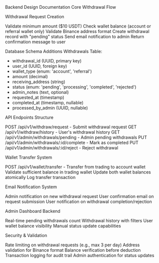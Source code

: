 Backend Design Documentation
Core Withdrawal Flow

Withdrawal Request Creation

Validate minimum amount ($10 USDT)
Check wallet balance (account or referral wallet only)
Validate Binance address format
Create withdrawal record with "pending" status
Send email notification to admin
Return confirmation message to user


Database Schema Additions
Withdrawals Table:
- withdrawal_id (UUID, primary key)
- user_id (UUID, foreign key)
- wallet_type (enum: 'account', 'referral')
- amount (decimal)
- receiving_address (string)
- status (enum: 'pending', 'processing', 'completed', 'rejected')
- admin_notes (text, optional)
- requested_at (timestamp)
- completed_at (timestamp, nullable)
- processed_by_admin (UUID, nullable)

API Endpoints Structure

POST /api/v1/withdraw/request - Submit withdrawal request
GET /api/v1/withdraw/history - User's withdrawal history
GET /api/v1/admin/withdrawals/pending - Admin pending withdrawals
PUT /api/v1/admin/withdrawals/:id/complete - Mark as completed
PUT /api/v1/admin/withdrawals/:id/reject - Reject withdrawal


Wallet Transfer System

POST /api/v1/wallet/transfer - Transfer from trading to account wallet
Validate sufficient balance in trading wallet
Update both wallet balances atomically
Log transfer transaction


Email Notification System

Admin notification on new withdrawal request
User confirmation email on request submission
User notification on withdrawal completion/rejection


Admin Dashboard Backend

Real-time pending withdrawals count
Withdrawal history with filters
User wallet balance visibility
Manual status update capabilities



Security & Validation

Rate limiting on withdrawal requests (e.g., max 3 per day)
Address validation for Binance format
Balance verification before deduction
Transaction logging for audit trail
Admin authentication for status updates